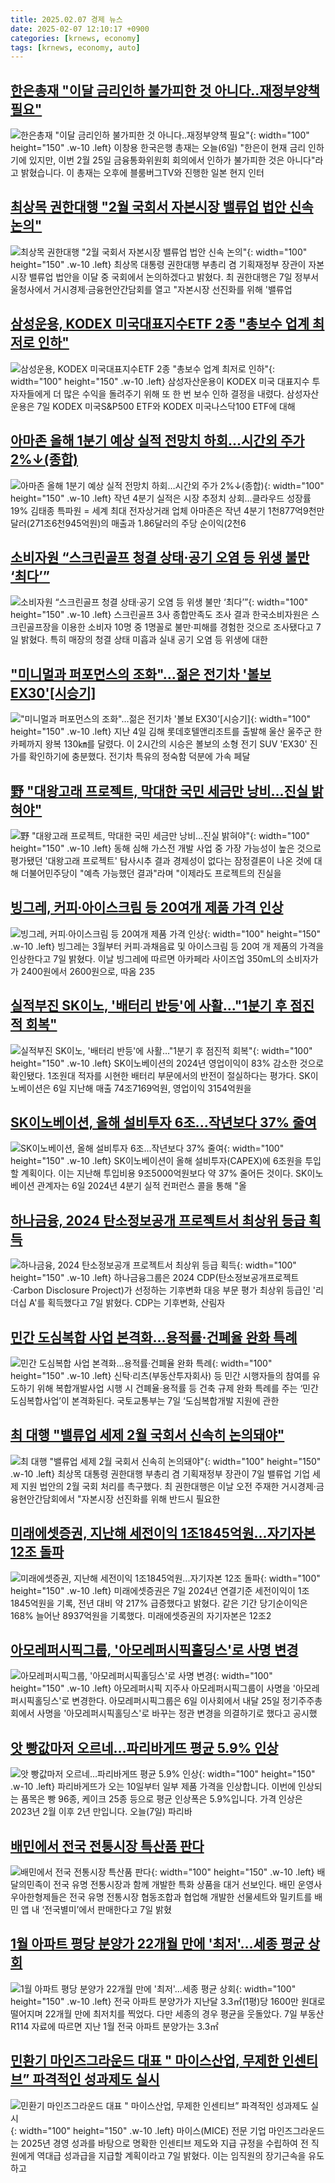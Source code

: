 ```yaml
---
title: 2025.02.07 경제 뉴스
date: 2025-02-07 12:10:17 +0900
categories: [krnews, economy]
tags: [krnews, economy, auto]
---
```

## [한은총재 "이달 금리인하 불가피한 것 아니다‥재정부양책 필요"](https://n.news.naver.com/mnews/article/214/0001404046)

![한은총재 "이달 금리인하 불가피한 것 아니다‥재정부양책 필요"](https://mimgnews.pstatic.net/image/origin/214/2025/02/06/1404046.jpg?type=nf220_150){: width="100" height="150" .w-10 .left}
이창용 한국은행 총재는 오늘(6일) "한은이 현재 금리 인하기에 있지만, 이번 2월 25일 금융통화위원회 회의에서 인하가 불가피한 것은 아니다"라고 밝혔습니다. 이 총재는 오후에 블룸버그TV와 진행한 일본 현지 인터

## [최상목 권한대행 "2월 국회서 자본시장 밸류업 법안 신속 논의"](https://n.news.naver.com/mnews/article/448/0000506877)

![최상목 권한대행 "2월 국회서 자본시장 밸류업 법안 신속 논의"](https://mimgnews.pstatic.net/image/origin/448/2025/02/07/506877.jpg?type=nf220_150){: width="100" height="150" .w-10 .left}
최상목 대통령 권한대행 부총리 겸 기획재정부 장관이 자본시장 밸류업 법안을 이달 중 국회에서 논의하겠다고 밝혔다. 최 권한대행은 7일 정부서울청사에서 거시경제·금융현안간담회를 열고 "자본시장 선진화를 위해 '밸류업

## [삼성운용, KODEX 미국대표지수ETF 2종 "총보수 업계 최저로 인하"](https://n.news.naver.com/mnews/article/014/0005305005)

![삼성운용, KODEX 미국대표지수ETF 2종 "총보수 업계 최저로 인하"](https://mimgnews.pstatic.net/image/origin/014/2025/02/07/5305005.jpg?type=nf220_150){: width="100" height="150" .w-10 .left}
삼성자산운용이 KODEX 미국 대표지수 투자자들에게 더 많은 수익을 돌려주기 위해 또 한 번 보수 인하 결정을 내렸다. 삼성자산운용은 7일 KODEX 미국S&P500 ETF와 KODEX 미국나스닥100 ETF에 대해

## [아마존 올해 1분기 예상 실적 전망치 하회…시간외 주가 2%↓(종합)](https://n.news.naver.com/mnews/article/001/0015197049)

![아마존 올해 1분기 예상 실적 전망치 하회…시간외 주가 2%↓(종합)](https://mimgnews.pstatic.net/image/origin/001/2025/02/07/15197049.jpg?type=nf220_150){: width="100" height="150" .w-10 .left}
작년 4분기 실적은 시장 추정치 상회…클라우드 성장률 19% 김태종 특파원 = 세계 최대 전자상거래 업체 아마존은 작년 4분기 1천877억9천만 달러(271조6천945억원)의 매출과 1.86달러의 주당 순이익(2천6

## [소비자원 “스크린골프 청결 상태·공기 오염 등 위생 불만 ‘최다’”](https://n.news.naver.com/mnews/article/366/0001052024)

![소비자원 “스크린골프 청결 상태·공기 오염 등 위생 불만 ‘최다’”](https://mimgnews.pstatic.net/image/origin/366/2025/02/07/1052024.jpg?type=nf220_150){: width="100" height="150" .w-10 .left}
스크린골프 3사 종합만족도 조사 결과 한국소비자원은 스크린골프장을 이용한 소비자 10명 중 1명꼴로 불만·피해를 경험한 것으로 조사됐다고 7일 밝혔다. 특히 매장의 청결 상태 미흡과 실내 공기 오염 등 위생에 대한

## ["미니멀과 퍼포먼스의 조화"…젊은 전기차 '볼보 EX30'[시승기]](https://n.news.naver.com/mnews/article/003/0013052346)

!["미니멀과 퍼포먼스의 조화"…젊은 전기차 '볼보 EX30'[시승기]](https://mimgnews.pstatic.net/image/origin/003/2025/02/07/13052346.jpg?type=nf220_150){: width="100" height="150" .w-10 .left}
지난 4일 김해 롯데호텔앤리조트를 출발해 울산 울주군 한 카페까지 왕복 130㎞를 달렸다. 이 2시간의 시승은 볼보의 소형 전기 SUV 'EX30' 진가를 확인하기에 충분했다. 전기차 특유의 정숙함 덕분에 가속 페달

## [野 "대왕고래 프로젝트, 막대한 국민 세금만 낭비...진실 밝혀야"](https://n.news.naver.com/mnews/article/008/0005149850)

![野 "대왕고래 프로젝트, 막대한 국민 세금만 낭비...진실 밝혀야"](https://mimgnews.pstatic.net/image/origin/008/2025/02/06/5149850.jpg?type=nf220_150){: width="100" height="150" .w-10 .left}
동해 심해 가스전 개발 사업 중 가장 가능성이 높은 것으로 평가됐던 '대왕고래 프로젝트' 탐사시추 결과 경제성이 없다는 잠정결론이 나온 것에 대해 더불어민주당이 "예측 가능했던 결과"라며 "이제라도 프로젝트의 진실을

## [빙그레, 커피∙아이스크림 등 20여개 제품 가격 인상](https://n.news.naver.com/mnews/article/366/0001051963)

![빙그레, 커피∙아이스크림 등 20여개 제품 가격 인상](https://mimgnews.pstatic.net/image/origin/366/2025/02/07/1051963.jpg?type=nf220_150){: width="100" height="150" .w-10 .left}
빙그레는 3월부터 커피∙과채음료 및 아이스크림 등 20여 개 제품의 가격을 인상한다고 7일 밝혔다. 이날 빙그레에 따르면 아카페라 사이즈업 350mL의 소비자가가 2400원에서 2600원으로, 따옴 235

## [실적부진 SK이노, '배터리 반등'에 사활…"1분기 후 점진적 회복"](https://n.news.naver.com/mnews/article/008/0005149762)

![실적부진 SK이노, '배터리 반등'에 사활…"1분기 후 점진적 회복"](https://mimgnews.pstatic.net/image/origin/008/2025/02/06/5149762.jpg?type=nf220_150){: width="100" height="150" .w-10 .left}
SK이노베이션의 2024년 영업이익이 83% 감소한 것으로 확인됐다. 1조원대 적자를 시현한 배터리 부문에서의 반전이 절실하다는 평가다. SK이노베이션은 6일 지난해 매출 74조7169억원, 영업이익 3154억원을

## [SK이노베이션, 올해 설비투자 6조...작년보다 37% 줄여](https://n.news.naver.com/mnews/article/031/0000906352)

![SK이노베이션, 올해 설비투자 6조...작년보다 37% 줄여](https://mimgnews.pstatic.net/image/origin/031/2025/02/06/906352.jpg?type=nf220_150){: width="100" height="150" .w-10 .left}
SK이노베이션이 올해 설비투자(CAPEX)에 6조원을 투입할 계획이다. 이는 지난해 투입비용 9조5000억원보다 약 37% 줄어든 것이다. SK이노베이션 관계자는 6일 2024년 4분기 실적 컨퍼런스 콜을 통해 "올

## [하나금융, 2024 탄소정보공개 프로젝트서 최상위 등급 획득](https://n.news.naver.com/mnews/article/277/0005543027)

![하나금융, 2024 탄소정보공개 프로젝트서 최상위 등급 획득](https://mimgnews.pstatic.net/image/origin/277/2025/02/07/5543027.jpg?type=nf220_150){: width="100" height="150" .w-10 .left}
하나금융그룹은 2024 CDP(탄소정보공개프로젝트·Carbon Disclosure Project)가 선정하는 기후변화 대응 부문 평가 최상위 등급인 '리더십 A'를 획득했다고 7일 밝혔다. CDP는 기후변화, 산림자

## [민간 도심복합 사업 본격화…용적률·건폐율 완화 특례](https://n.news.naver.com/mnews/article/081/0003516234)

![민간 도심복합 사업 본격화…용적률·건폐율 완화 특례](https://mimgnews.pstatic.net/image/origin/081/2025/02/07/3516234.jpg?type=nf220_150){: width="100" height="150" .w-10 .left}
신탁·리츠(부동산투자회사) 등 민간 시행자들의 참여를 유도하기 위해 복합개발사업 시행 시 건폐율·용적률 등 건축 규제 완화 특례를 주는 ‘민간 도심복합사업’이 본격화된다. 국토교통부는 7일 ‘도심복합개발 지원에 관한

## [최 대행 "밸류업 세제 2월 국회서 신속히 논의돼야"](https://n.news.naver.com/mnews/article/215/0001197681)

![최 대행 "밸류업 세제 2월 국회서 신속히 논의돼야"](https://mimgnews.pstatic.net/image/origin/215/2025/02/07/1197681.jpg?type=nf220_150){: width="100" height="150" .w-10 .left}
최상목 대통령 권한대행 부총리 겸 기획재정부 장관이 7일 밸류업 기업 세제 지원 법안의 2월 국회 처리를 촉구했다. 최 권한대행은 이날 오전 주재한 거시경제·금융현안간담회에서 "자본시장 선진화를 위해 반드시 필요한

## [미래에셋증권, 지난해 세전이익 1조1845억원...자기자본 12조 돌파](https://n.news.naver.com/mnews/article/014/0005304971)

![미래에셋증권, 지난해 세전이익 1조1845억원...자기자본 12조 돌파](https://mimgnews.pstatic.net/image/origin/014/2025/02/07/5304971.jpg?type=nf220_150){: width="100" height="150" .w-10 .left}
미래에셋증권은 7일 2024년 연결기준 세전이익이 1조1845억원을 기록, 전년 대비 약 217% 급증했다고 밝혔다. 같은 기간 당기순이익은 168% 늘어난 8937억원을 기록했다. 미래에셋증권의 자기자본은 12조2

## [아모레퍼시픽그룹, '아모레퍼시픽홀딩스'로 사명 변경](https://n.news.naver.com/mnews/article/014/0005304842)

![아모레퍼시픽그룹, '아모레퍼시픽홀딩스'로 사명 변경](https://mimgnews.pstatic.net/image/origin/014/2025/02/06/5304842.jpg?type=nf220_150){: width="100" height="150" .w-10 .left}
아모레퍼시픽 지주사 아모레퍼시픽그룹이 사명을 '아모레퍼시픽홀딩스'로 변경한다. 아모레퍼시픽그룹은 6일 이사회에서 내달 25일 정기주주총회에서 사명을 '아모레퍼시픽홀딩스'로 바꾸는 정관 변경을 의결하기로 했다고 공시했

## [앗 빵값마저 오르네…파리바게뜨 평균 5.9% 인상](https://n.news.naver.com/mnews/article/374/0000424277)

![앗 빵값마저 오르네…파리바게뜨 평균 5.9% 인상](https://mimgnews.pstatic.net/image/origin/374/2025/02/07/424277.jpg?type=nf220_150){: width="100" height="150" .w-10 .left}
파리바게뜨가 오는 10일부터 일부 제품 가격을 인상합니다. 이번에 인상되는 품목은 빵 96종, 케이크 25종 등으로 평균 인상폭은 5.9%입니다. 가격 인상은 2023년 2월 이후 2년 만입니다. 오늘(7일) 파리바

## [배민에서 전국 전통시장 특산품 판다](https://n.news.naver.com/mnews/article/277/0005542996)

![배민에서 전국 전통시장 특산품 판다](https://mimgnews.pstatic.net/image/origin/277/2025/02/07/5542996.jpg?type=nf220_150){: width="100" height="150" .w-10 .left}
배달의민족이 전국 유명 전통시장과 함께 개발한 특화 상품을 대거 선보인다. 배민 운영사 우아한형제들은 전국 유명 전통시장 협동조합과 협업해 개발한 선물세트와 밀키트를 배민 앱 내 ‘전국별미’에서 판매한다고 7일 밝혔

## [1월 아파트 평당 분양가 22개월 만에 '최저'…세종 평균 상회](https://n.news.naver.com/mnews/article/656/0000120627)

![1월 아파트 평당 분양가 22개월 만에 '최저'…세종 평균 상회](https://mimgnews.pstatic.net/image/origin/656/2025/02/07/120627.jpg?type=nf220_150){: width="100" height="150" .w-10 .left}
전국 아파트 분양가가 지난달 3.3㎡(1평)당 1600만 원대로 떨어지며 22개월 만에 최저치를 찍었다. 다만 세종의 경우 평균을 웃돌았다. 7일 부동산R114 자료에 따르면 지난 1월 전국 아파트 분양가는 3.3㎡

## [민환기 마인즈그라운드 대표 " 마이스산업, 무제한 인센티브” 파격적인 성과제도 실시](https://n.news.naver.com/mnews/article/014/0005305002)

![민환기 마인즈그라운드 대표 " 마이스산업, 무제한 인센티브” 파격적인 성과제도 실시](https://mimgnews.pstatic.net/image/origin/014/2025/02/07/5305002.jpg?type=nf220_150){: width="100" height="150" .w-10 .left}
마이스(MICE) 전문 기업 마인즈그라운드는 2025년 경영 성과를 바탕으로 명확한 인센티브 제도와 지급 규정을 수립하여 전 직원에게 역대급 성과급을 지급할 계획이라고 7일 밝혔다. 이는 임직원의 장기근속을 유도하고

